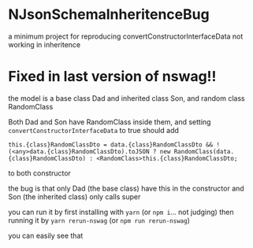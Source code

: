 # NJsonSchemaInheritenceBug
a minimum project for reproducing convertConstructorInterfaceData not working in inheritence

# Fixed in last version of nswag!!

the model is a base class Dad and inherited class Son, and random class RandomClass

Both Dad and Son have RandomClass inside them, and setting `convertConstructorInterfaceData` to true should add 

`this.{class}RandomClassDto = data.{class}RandomClassDto && !(<any>data.{class}RandomClassDto).toJSON ? new RandomClass(data.{class}RandomClassDto) : <RandomClass>this.{class}RandomClassDto;`

to both constructor


the bug is that only Dad (the base class) have this in the constructor and Son (the inherited class) only calls super


you can run it by first installing with `yarn` (or `npm i`... not judging) then running it by `yarn rerun-nswag` (or `npm run rerun-nswag`)

you can easily see that 
